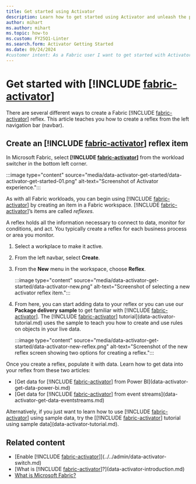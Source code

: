 ```yaml
---
title: Get started using Activator
description: Learn how to get started using Activator and unleash the power of data-driven decision making in your organization.
author: mihart
ms.author: mihart
ms.topic: how-to
ms.custom: FY25Q1-Linter
ms.search.form: Activator Getting Started
ms.date: 09/24/2024
#customer intent: As a Fabric user I want to get started with Activator.
---
```


# Get started with [!INCLUDE [fabric-activator](../includes/fabric-activator.md)]

There are several different ways to create a Fabric [!INCLUDE [fabric-activator](../includes/fabric-activator.md)] reflex. This article teaches you how to create a reflex from the left navigation bar (navbar).

## Create an [!INCLUDE [fabric-activator](../includes/fabric-activator.md)] reflex item

In Microsoft Fabric, select **[!INCLUDE [fabric-activator](../includes/fabric-activator.md)]** from the workload switcher in the bottom left corner.

:::image type="content" source="media/data-activator-get-started/data-activator-get-started-01.png" alt-text="Screenshot of Activator experience.":::

As with all Fabric workloads, you can begin using [!INCLUDE [fabric-activator](../includes/fabric-activator.md)] by creating an item in a Fabric workspace. [!INCLUDE [fabric-activator](../includes/fabric-activator.md)]’s items are called *reflexes.*

A reflex holds all the information necessary to connect to data, monitor for conditions, and act. You typically create a reflex for each business process or area you monitor.

1. Select a workplace to make it active.
1. From the left navbar, select **Create**.
1. From the **New** menu in the workspace, choose **Reflex**.

    :::image type="content" source="media/data-activator-get-started/data-activator-new.png" alt-text="Screenshot of selecting a new activator reflex item.":::

1. From here, you can start adding data to your reflex or you can use our **Package delivery sample** to get familiar with [!INCLUDE [fabric-activator](../includes/fabric-activator.md)]. The [!INCLUDE [fabric-activator](../includes/fabric-activator.md)] tutorial](data-activator-tutorial.md) uses the sample to teach you how to create and use rules on objects in your live data.

    :::image type="content" source="media/data-activator-get-started/data-activator-new-reflex.png" alt-text="Screenshot of the new reflex screen showing two options for creating a reflex.":::

Once you create a reflex, populate it with data. Learn how to get data into your reflex from these two articles:

- [Get data for [!INCLUDE [fabric-activator](../includes/fabric-activator.md)] from Power BI](data-activator-get-data-power-bi.md)
- [Get data for [!INCLUDE [fabric-activator](../includes/fabric-activator.md)] from event streams](data-activator-get-data-eventstreams.md)

Alternatively, if you just want to learn how to use [!INCLUDE [fabric-activator](../includes/fabric-activator.md)] using sample data, try the [[!INCLUDE [fabric-activator](../includes/fabric-activator.md)] tutorial using sample data](data-activator-tutorial.md).

## Related content

- [Enable [!INCLUDE [fabric-activator](../includes/fabric-activator.md)]](../../admin/data-activator-switch.md)
- [What is [!INCLUDE [fabric-activator](../includes/fabric-activator.md)]?](data-activator-introduction.md)
- [What is Microsoft Fabric?](../../get-started/microsoft-fabric-overview.md)
